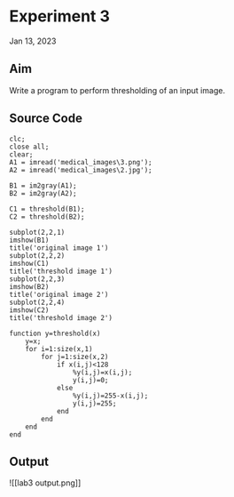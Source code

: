 # Experiment 3
Jan 13, 2023

## Aim
Write a program to perform thresholding of an input image.

## Source Code
```
clc;
close all;
clear;
A1 = imread('medical_images\3.png');
A2 = imread('medical_images\2.jpg');

B1 = im2gray(A1);
B2 = im2gray(A2);

C1 = threshold(B1);
C2 = threshold(B2);

subplot(2,2,1)
imshow(B1)
title('original image 1')
subplot(2,2,2)
imshow(C1)
title('threshold image 1')
subplot(2,2,3)
imshow(B2)
title('original image 2')
subplot(2,2,4)
imshow(C2)
title('threshold image 2')

function y=threshold(x)
    y=x;
    for i=1:size(x,1)
        for j=1:size(x,2)
            if x(i,j)<128
                %y(i,j)=x(i,j);
                y(i,j)=0;
            else
                %y(i,j)=255-x(i,j);
                y(i,j)=255;
            end
        end
    end
end
```

## Output
<span class="centerImg">![[lab3 output.png]]</span>